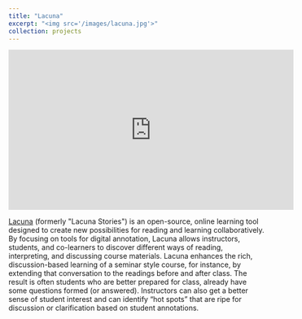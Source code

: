 ```yaml
---
title: "Lacuna"
excerpt: "<img src='/images/lacuna.jpg'>"
collection: projects
---
```

<iframe width="560" height="315" src="https://www.youtube.com/embed/3JVu6n2SbCU" frameborder="0" allowfullscreen></iframe>

[Lacuna](https://www.lacunastories.com) \(formerly "Lacuna Stories"\) is an open-source, online learning tool designed to create new possibilities for reading and learning collaboratively. By focusing on tools for digital annotation, Lacuna allows instructors, students, and co-learners to discover different ways of reading, interpreting, and discussing course materials. Lacuna enhances the rich, discussion-based learning of a seminar style course, for instance, by extending that conversation to the readings before and after class. The result is often students who are better prepared for class, already have some questions formed (or answered). Instructors can also get a better sense of student interest and can identify “hot spots” that are ripe for discussion or clarification based on student annotations. 